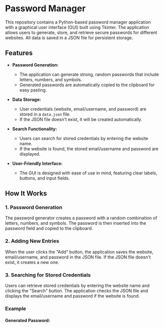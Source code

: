 # Password Manager

This repository contains a Python-based password manager application with a graphical user interface (GUI) built using Tkinter. The application allows users to generate, store, and retrieve secure passwords for different websites. All data is saved in a JSON file for persistent storage.

## Features

- **Password Generation:**
  - The application can generate strong, random passwords that include letters, numbers, and symbols.
  - Generated passwords are automatically copied to the clipboard for easy pasting.

- **Data Storage:**
  - User credentials (website, email/username, and password) are stored in a `data.json` file.
  - If the JSON file doesn't exist, it will be created automatically.

- **Search Functionality:**
  - Users can search for stored credentials by entering the website name.
  - If the website is found, the stored email/username and password are displayed.

- **User-Friendly Interface:**
  - The GUI is designed with ease of use in mind, featuring clear labels, buttons, and input fields.

## How It Works

### 1. Password Generation
The password generator creates a password with a random combination of letters, numbers, and symbols. The password is then inserted into the password field and copied to the clipboard.

### 2. Adding New Entries
When the user clicks the "Add" button, the application saves the website, email/username, and password in the JSON file. If the JSON file doesn't exist, it creates a new one.

### 3. Searching for Stored Credentials
Users can retrieve stored credentials by entering the website name and clicking the "Search" button. The application checks the JSON file and displays the email/username and password if the website is found.

### Example

#### Generated Password:
